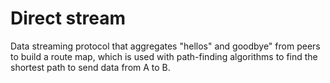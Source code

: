 # Direct stream
Data streaming protocol that aggregates "hellos" and goodbye" from peers to build a route map, which is used with path-finding algorithms to find the shortest path to send data from A to B. 
